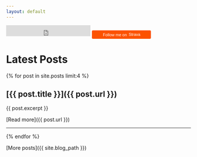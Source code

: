 ```yaml
---
layout: default
---
```


<iframe src="https://ghbtns.com/github-btn.html?user=jtgasper3&type=follow&count=true&size=large" frameborder="0" scrolling="0" width="230" height="30" title="GitHub"></iframe>

<a style="display:inline-block;background-color:#FC5200;color:#fff;padding:5px 10px 5px 30px;font-size:11px;font-family:Helvetica, Arial, sans-serif;white-space:nowrap;text-decoration:none;background-repeat:no-repeat;background-position:10px center;border-radius:3px;background-image:url('//badges.strava.com/logo-strava-echelon.png')" href='https://www.strava.com/athletes/jtgasper3' target="_clean">
  Follow me on
  <img src='//badges.strava.com/logo-strava.png' alt='Strava' style='margin-left:2px;vertical-align:text-bottom' height=13 width=51 />
</a>

# Latest Posts

{% for post in site.posts limit:4 %}

## [{{ post.title }}]({{ post.url }})

{{ post.excerpt }}

[Read more]({{ post.url }})

---

{% endfor %}

[More posts]({{ site.blog_path }})
